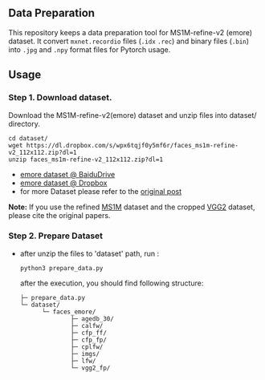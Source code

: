 ## Data Preparation
This repository keeps a data preparation tool for MS1M-refine-v2 (emore) dataset. It convert `mxnet.recordio` files (`.idx` `.rec`) and binary files (`.bin`) into `.jpg` and `.npy` format files for Pytorch usage.

## Usage

### Step 1. Download dataset.

Download the MS1M-refine-v2(emore) dataset and unzip files into dataset/ directory.

```
cd dataset/
wget https://dl.dropbox.com/s/wpx6tqjf0y5mf6r/faces_ms1m-refine-v2_112x112.zip?dl=1
unzip faces_ms1m-refine-v2_112x112.zip?dl=1
```
- [emore dataset @ BaiduDrive](https://pan.baidu.com/s/1eXohwNBHbbKXh5KHyItVhQ)
- [emore dataset @ Dropbox](https://www.dropbox.com/s/wpx6tqjf0y5mf6r/faces_ms1m-refine-v2_112x112.zip?dl=0)
- for more Dataset please refer to the [original post](https://github.com/deepinsight/insightface/wiki/Dataset-Zoo)

**Note:** If you use the refined [MS1M](https://arxiv.org/abs/1607.08221) dataset and the cropped [VGG2](https://arxiv.org/abs/1710.08092) dataset, please cite the original papers.

### Step 2. Prepare Dataset

- after unzip the files to 'dataset' path, run :

  ```
  python3 prepare_data.py
  ```

  after the execution, you should find following structure:

  ```
  ├─ prepare_data.py
  └─ dataset/
        └─ faces_emore/
                ├─ agedb_30/
                ├─ calfw/
                ├─ cfp_ff/
                ├─ cfp_fp/
                ├─ cplfw/
                ├─ imgs/
                ├─ lfw/
                └─ vgg2_fp/
  ```
